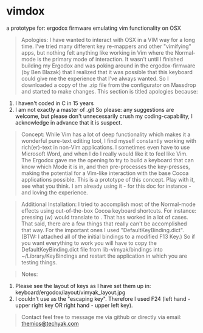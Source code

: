 vimdox
======

a prototype for: ergodox firmware emulating vim functionality on OSX

>Apologies:
I have wanted to interact with OSX in a VIM way for a long time. I've tried many different key re-mappers and other "vimifying" apps, but nothing felt anything like working in Vim where the Normal-mode is the primary mode of interaction. It wasn't until I finished building my Ergodox and was poking around in the ergodox-firmware (by Ben Blazak) that I realized that it was possible that this keyboard could give me the experience that I've always wanted. So I downloaded a copy of the .zip file from the configurator on Massdrop and started to make changes. This section is titled apologies because: 
1. I haven't coded in C in 15 years
2. I am not exactly a master of .git
So please: any suggestions are welcome, but please don't unnecessarily crush my coding-capability, I acknowledge in advance that it is suspect.

>Concept:
While Vim has a lot of deep functionality which makes it a wonderful pure-text editing tool, I find myself constantly working with rich(er)-text in non-Vim applications. I sometimes even have to use Microsoft Word, and when I do I really would like it to feel like Vim. The Ergodox gave me the opening to try to build a keyboard that can know which Mode it is in, and then pre-processes the key-presses, making the potential for a Vim-like interaction with the base Cocoa applications possible. This is a prototype of this concept. Play with it, see what you think. I am already using it - for this doc for instance - and loving the experience.

>Additional Installation:
I tried to accomplish most of the Normal-mode effects using out-of-the-box Cocoa keyboard shortcuts. For instance: pressing (w) would translate to <ctrl><right arrow>. That has worked in a lot of cases. That said, there are a few things that really can't be accomplished that way. For the important ones I used "DefaultKeyBinding.dict". (BTW: I attached all of the initial bindings to a modified F13 Key.) So if you want everything to work you will have to copy the DefaultKeyBinding.dict file from lib-vimyak/bindings into ~/Library/KeyBindings and restart the application in which you are testing things.
  
>Notes:
1. Please see the layout of keys as I have set them up in: keyboard/ergodox/layout/vimyak_layout.jpg
2. I couldn't use <escape> as the "escaping key". Therefore I used F24 (left hand - upper right key OR right hand - upper left key).    
  
>Contact
feel free to message me via github or directly via email: themios@techyak.com